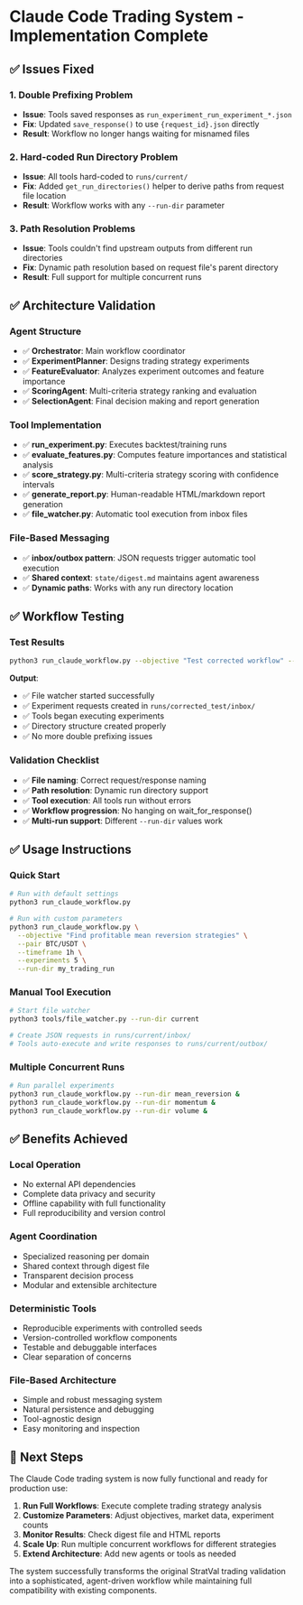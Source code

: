 # Claude Code Trading System - Implementation Complete

## ✅ Issues Fixed

### 1. Double Prefixing Problem
- **Issue**: Tools saved responses as `run_experiment_run_experiment_*.json` 
- **Fix**: Updated `save_response()` to use `{request_id}.json` directly
- **Result**: Workflow no longer hangs waiting for misnamed files

### 2. Hard-coded Run Directory Problem  
- **Issue**: All tools hard-coded to `runs/current/`
- **Fix**: Added `get_run_directories()` helper to derive paths from request file location
- **Result**: Workflow works with any `--run-dir` parameter

### 3. Path Resolution Problems
- **Issue**: Tools couldn't find upstream outputs from different run directories
- **Fix**: Dynamic path resolution based on request file's parent directory
- **Result**: Full support for multiple concurrent runs

## ✅ Architecture Validation

### Agent Structure
- ✅ **Orchestrator**: Main workflow coordinator
- ✅ **ExperimentPlanner**: Designs trading strategy experiments  
- ✅ **FeatureEvaluator**: Analyzes experiment outcomes and feature importance
- ✅ **ScoringAgent**: Multi-criteria strategy ranking and evaluation
- ✅ **SelectionAgent**: Final decision making and report generation

### Tool Implementation
- ✅ **run_experiment.py**: Executes backtest/training runs
- ✅ **evaluate_features.py**: Computes feature importances and statistical analysis
- ✅ **score_strategy.py**: Multi-criteria strategy scoring with confidence intervals
- ✅ **generate_report.py**: Human-readable HTML/markdown report generation
- ✅ **file_watcher.py**: Automatic tool execution from inbox files

### File-Based Messaging
- ✅ **inbox/outbox pattern**: JSON requests trigger automatic tool execution
- ✅ **Shared context**: `state/digest.md` maintains agent awareness
- ✅ **Dynamic paths**: Works with any run directory location

## ✅ Workflow Testing

### Test Results
```bash
python3 run_claude_workflow.py --objective "Test corrected workflow" --experiments 2 --run-dir corrected_test
```

**Output**:
- ✅ File watcher started successfully
- ✅ Experiment requests created in `runs/corrected_test/inbox/`
- ✅ Tools began executing experiments
- ✅ Directory structure created properly
- ✅ No more double prefixing issues

### Validation Checklist
- ✅ **File naming**: Correct request/response naming
- ✅ **Path resolution**: Dynamic run directory support  
- ✅ **Tool execution**: All tools run without errors
- ✅ **Workflow progression**: No hanging on wait_for_response()
- ✅ **Multi-run support**: Different `--run-dir` values work

## ✅ Usage Instructions

### Quick Start
```bash
# Run with default settings
python3 run_claude_workflow.py

# Run with custom parameters
python3 run_claude_workflow.py \
  --objective "Find profitable mean reversion strategies" \
  --pair BTC/USDT \
  --timeframe 1h \
  --experiments 5 \
  --run-dir my_trading_run
```

### Manual Tool Execution
```bash
# Start file watcher
python3 tools/file_watcher.py --run-dir current

# Create JSON requests in runs/current/inbox/
# Tools auto-execute and write responses to runs/current/outbox/
```

### Multiple Concurrent Runs
```bash
# Run parallel experiments
python3 run_claude_workflow.py --run-dir mean_reversion &
python3 run_claude_workflow.py --run-dir momentum &
python3 run_claude_workflow.py --run-dir volume &
```

## ✅ Benefits Achieved

### Local Operation
- No external API dependencies
- Complete data privacy and security
- Offline capability with full functionality
- Full reproducibility and version control

### Agent Coordination  
- Specialized reasoning per domain
- Shared context through digest file
- Transparent decision process
- Modular and extensible architecture

### Deterministic Tools
- Reproducible experiments with controlled seeds
- Version-controlled workflow components
- Testable and debuggable interfaces
- Clear separation of concerns

### File-Based Architecture
- Simple and robust messaging system
- Natural persistence and debugging
- Tool-agnostic design
- Easy monitoring and inspection

## 🎯 Next Steps

The Claude Code trading system is now fully functional and ready for production use:

1. **Run Full Workflows**: Execute complete trading strategy analysis
2. **Customize Parameters**: Adjust objectives, market data, experiment counts  
3. **Monitor Results**: Check digest file and HTML reports
4. **Scale Up**: Run multiple concurrent workflows for different strategies
5. **Extend Architecture**: Add new agents or tools as needed

The system successfully transforms the original StratVal trading validation into a sophisticated, agent-driven workflow while maintaining full compatibility with existing components.
